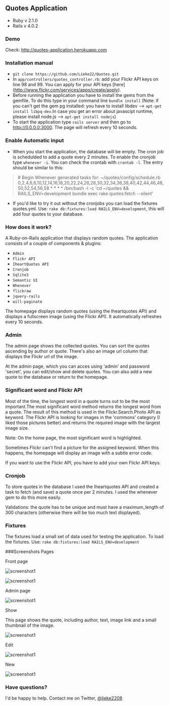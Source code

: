 ## Quotes Application

* Ruby  v 2.1.0
* Rails v 4.0.2

### Demo

Check: http://quotes-application.herokuapp.com

### Installation manual

* `git clone https://github.com/Lieke22/Quotes.git` 
* In `app/controllers/quotes_controller.rb`: add your Flickr API keys on line 98 and 99. You can apply for your API keys [here] (http://www.flickr.com/services/apps/create/apply).
* Before running the application you have to install the gems from the gemfile. To do this type in your command line `bundle install` (Note: if you can't get the gem pg installed: you have to install libdev -->  `apt-get install libpq-dev`.In case you get an error about javascipt runtime, please install node.js --> `apt-get install nodejs`)
* To start the application type `rails server` and then go to http://0.0.0.0:3000. The page will refresh every 10 seconds.

### Enable Automatic input
* When you start the application, the database will be empty. The cron job is schedulded to add a quote every 2 minutes. To enable the cronjob type `whenever -i`. You can check the crontab with `crontab -l`. The entry should be similar to this:

 > \# Begin Whenever generated tasks for: ~/quotes/config/schedule.rb
 > 0,2,4,6,8,10,12,14,16,18,20,22,24,26,28,30,32,34,36,38,40,42,44,46,48,50,52,54,56,58 * * * * /bin/bash -l -c 'cd ~/quotes && RAILS_ENV=development bundle exec rake quotes:fetch --silent'


* If you'd like to try it out without the cronjobs you can load the fixtures quotes.yml. Use: `rake db:fixtures:load RAILS_ENV=development`, this will add four quotes to your database.


### How does it work?
A Ruby-on-Rails application that displays random quotes. The application consists of a couple of components & plugins:

* `Admin`
* `Flickr API`
* `IheartQuotes API`
* `Cronjob`
* `Sqlite3`
* `Semantic UI`
* `Whenever`
* `flickraw`
* `jquery-rails`
* `will-paginate`


The homepage displays random quotes (using the Iheartquotes API) and displays a fullscreen image (using the Flickr API). It automatically refreshes every 10 seconds.

### Admin
The admin page shows the collected quotes. You can sort the quotes ascending by author or quote. There's also an image url column that displays the Flickr url of the image.

At the admin page, which you can acces using 'admin' and password 'secret', you can edit/show and delete quotes. You can also add a new quote to the database or return to the homepage.

### Significant word and Flickr API
Most of the time, the longest word in a quote turns out to be the most important.The most significant word method returns the longest word from a quote. The result of this method is used in the Flickr.Search.Photo API as keyword. The Flickr API is looking for images in the 'commons' category (I liked those pictures better) and returns the required image with the largest image size.

Note: On the home page, the most significant word is highlighted.

Sometimes Flickr can't find a picture for the assigned keyword. When this happens, the homepage will display an image with a subtle error code.

If you want to use the Flickr API, you have to add your own Flickr API keys.

### Cronjob
To store quotes in the database I used the Iheartquotes API and created a task to fetch (and save) a quote once per 2 minutes. I used the whenever gem to do this more easily.

Validations: the quote has to be unique and must have a maximum_length of 300 characters (otherwise there will be too much text displayed).


### Fixtures
The fixtures load a small set of data used for testing the application. To load the fixtures. Use: `rake db:fixtures:load RAILS_ENV=development`

###Screenshots Pages

Front page

![screenshot1](https://raw2.github.com/Lieke22/Quotes/master/app/assets/images/Home.jpg)

![screenshot1](https://raw2.github.com/Lieke22/Quotes/master/app/assets/images/fullscreen.png)


Admin page

![screenshot1](https://raw2.github.com/Lieke22/Quotes/master/app/assets/images/Admin.png)


Show

This page shows the quote, including author, text, image link and a small thumbnail of the image.

![screenshot1](https://raw2.github.com/Lieke22/Quotes/master/app/assets/images/Show.png)


Edit

![screenshot1](https://raw2.github.com/Lieke22/Quotes/master/app/assets/images/Edit.png)


New

![screenshot1](https://raw2.github.com/Lieke22/Quotes/master/app/assets/images/new.png)

### Have questions?

I'd be happy to help. Contact me on Twitter, [@lieke2208](https://twitter.com/lieke2208)
